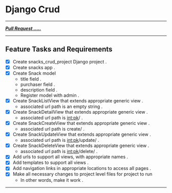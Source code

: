 # Django Crud

---
***[Pull Request .....](https://github.com/mhmadwrekat/django-crud/pull/1)***

---
## Feature Tasks and Requirements

- [x] Create snacks_crud_project Django project .
- [x] Create snacks app .
- [x] Create Snack model
    - title field .
    - purchaser field .
    - description field .
    - Register model with admin .
- [x] Create SnackListView that extends appropriate generic view .
    - associated url path is an empty string .
- [x] Create SnackDetailView that extends appropriate generic view .
    - associated url path is <int:pk>/ .
- [x] Create SnackCreateView that extends appropriate generic view .
    - associated url path is create/ .
- [x] Create SnackUpdateView that extends appropriate generic view .
    - associated url path is <int:pk>/update/ .
- [x] Create SnackDeleteView that extends appropriate generic view .
    - associated url path is <int:pk>/delete/ .
- [x] Add urls to support all views, with appropriate names .
- [x] Add templates to support all views .
- [x] Add navigation links in appropriate locations to access all pages .
- [x] Make all necessary changes to project level files for project to run
    - In other words, make it work .

---
